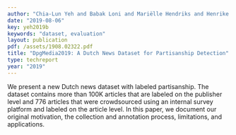 ```yaml
---
author: "Chia-Lun Yeh and Babak Loni and Mariëlle Hendriks and Henrike Reinhardt and Anne Schuth"
date: "2019-08-06"
key: yeh2019b
keywords: "dataset, evaluation"
layout: publication
pdf: /assets/1908.02322.pdf
title: "DpgMedia2019: A Dutch News Dataset for Partisanship Detection"
type: techreport
year: "2019"
---
```


We present a new Dutch news dataset with labeled partisanship. The dataset contains more than 100K articles that are labeled on the publisher level and 776 articles that were crowdsourced using an internal survey platform and labeled on the article level. In this paper, we document our original motivation, the collection and annotation process, limitations, and applications.


